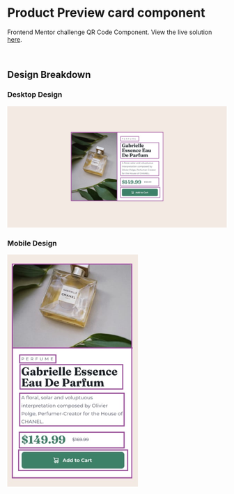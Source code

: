 # Product Preview card component

Frontend Mentor challenge QR Code Component. View the live solution [here](https://gpt-anurag.github.io/product-preview-card-component/).

<br>

## Design Breakdown

### Desktop Design

<img src="./design-breakdown/grid-design-desktop.jpg"/>

### Mobile Design

<img src="./design-breakdown/grid-design-mobile.jpg" width="300px">
